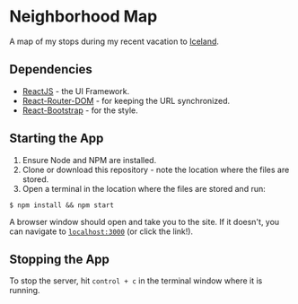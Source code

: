 # Neighborhood Map
A map of my stops during my recent vacation to [Iceland](https://www.inspiredbyiceland.com/).

## Dependencies
* [ReactJS](https://reactjs.org/) - the UI Framework.
* [React-Router-DOM](https://reacttraining.com/react-router/) - for keeping the URL synchronized.
* [React-Bootstrap](https://react-bootstrap.github.io/) - for the style.

## Starting the App
1. Ensure Node and NPM are installed.
2. Clone or download this repository - note the location where the files are stored.
3. Open a terminal in the location where the files are stored and run:

```shell
$ npm install && npm start
```
 A browser window should open and take you to the site. If it doesn't, you can navigate to [`localhost:3000`](http://localhost:3000) (or click the link!).

## Stopping the App
To stop the server, hit `control + c` in the terminal window where it is running.
